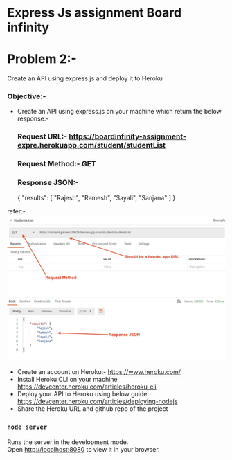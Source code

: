 # Express Js assignment Board infinity



# Problem 2:-
Create an API using express.js and deploy it to Heroku

### Objective:-
* Create an API using express.js on your machine which return the below
response:-
  ### Request URL:- https://boardinfinity-assignment-expre.herokuapp.com/student/studentList
  ### Request Method:- GET
  
  ### Response JSON:-
  {
   "results": [
   "Rajesh",
   "Ramesh",
   "Sayali",
   "Sanjana"
   ]
  }

refer:-
![image](./image1.png)

* Create an account on Heroku:- https://www.heroku.com/ 
* Install Heroku CLI on your machine https://devcenter.heroku.com/articles/heroku-cli
*  Deploy your API to Heroku using below guide: https://devcenter.heroku.com/articles/deploying-nodejs
*   Share the Heroku URL and github repo of the project
### `node server`

Runs the server in the development mode.\
Open [http://localhost:8080](http://localhost:8080) to view it in your browser.

